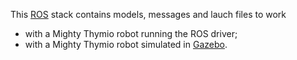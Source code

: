 This [ROS] stack contains models, messages and lauch files to work
- with a Mighty Thymio robot running the ROS driver;
- with a Mighty Thymio robot simulated in [Gazebo].

[ROS]: http://www.ros.org
[Gazebo]: http://gazebosim.org
